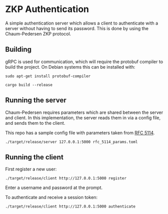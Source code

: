 # ZKP Authentication

A simple authentication server which allows a client to authenticate with a server without having to send its password.
This is done by using the Chaum-Pedersen ZKP protocol.

## Building

gRPC is used for communication, which will require the protobuf compiler to build the project. On Debian systems this
can be installed with:

```shell
sudo apt-get install protobuf-compiler
```

```shell
cargo build --release
```

## Running the server

Chaum-Pedersen requires parameters which are shared between the server and client. In this implementation, the server
reads them in via a config file, and sends them to the client.

This repo has a sample config file with parameters taken from [RFC 5114](https://datatracker.ietf.org/doc/html/rfc5114#section-2.3).

```shell
./target/release/server 127.0.0.1:5000 rfc_5114_params.toml 
```

## Running the client

First register a new user:

```shell
./target/release/client http://127.0.0.1:5000 register
```

Enter a username and password at the prompt.

To authenticate and receive a session token:

```shell
./target/release/client http://127.0.0.1:5000 authenticate
```
